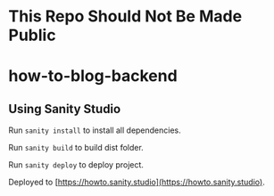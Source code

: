 # This Repo Should Not Be Made Public

# how-to-blog-backend

## Using Sanity Studio

Run `sanity install` to install all dependencies.

Run `sanity build` to build dist folder.

Run `sanity deploy` to deploy project.

Deployed to [https://howto.sanity.studio](https://howto.sanity.studio).